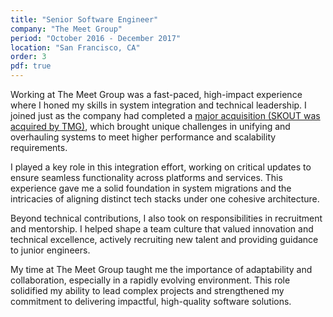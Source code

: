 ```yaml
---
title: "Senior Software Engineer"
company: "The Meet Group"
period: "October 2016 - December 2017"
location: "San Francisco, CA"
order: 3
pdf: true
---
```


Working at The Meet Group was a fast-paced, high-impact experience where I honed my skills in system integration and technical leadership. I joined just as the company had completed a [major acquisition (SKOUT was acquired by TMG)](https://www.themeetgroup.com/blog/the-meet-group-acquires-skout), which brought unique challenges in unifying and overhauling systems to meet higher performance and scalability requirements.

I played a key role in this integration effort, working on critical updates to ensure seamless functionality across platforms and services. This experience gave me a solid foundation in system migrations and the intricacies of aligning distinct tech stacks under one cohesive architecture.

Beyond technical contributions, I also took on responsibilities in recruitment and mentorship. I helped shape a team culture that valued innovation and technical excellence, actively recruiting new talent and providing guidance to junior engineers.

My time at The Meet Group taught me the importance of adaptability and collaboration, especially in a rapidly evolving environment. This role solidified my ability to lead complex projects and strengthened my commitment to delivering impactful, high-quality software solutions.